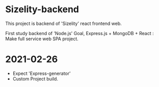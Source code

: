 # Sizelity-backend

This project is backend of 'Sizelity' react frontend web.

First study backend of 'Node.js'
Goal, Express.js + MongoDB + React : Make full service web SPA project.

# 2021-02-26
+ Expect 'Express-generator'
+ Custom Project build.
